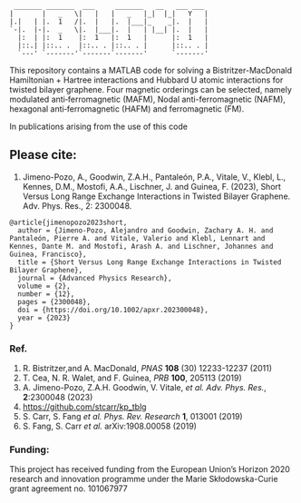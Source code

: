 ```
 _______ _______  ___     _______   __   ___ ___
|       |   _   \|   |   |   _   |_|  |_|   Y   |
|.|   | |.  1   /|.  |   |.  |___|_    _|.  |   |
`-|.  |-|.  _   \|.  |___|.  |   | |__| |.  |   |
  |:  | |:  1    |:  1   |:  1   |      |:  1   |
  |::.| |::.. .  |::.. . |::.. . |      |::.. . |
  `---' `-------'`-------`-------'      `-------'

```

This repository contains a MATLAB code for solving a Bistritzer-MacDonald Hamiltonian + Hartree interactions and Hubbard U atomic interactions for twisted bilayer graphene.  Four magnetic orderings can be selected, namely modulated anti‐ferromagnetic (MAFM), Nodal anti-ferromagnetic (NAFM), hexagonal anti‐ferromagnetic (HAFM) and ferromagnetic (FM).

In publications arising from the use of this code

## Please cite:
1. Jimeno-Pozo, A., Goodwin, Z.A.H., Pantaleón, P.A., Vitale, V., Klebl, L., Kennes, D.M., Mostofi, A.A., Lischner, J. and Guinea, F. (2023), Short Versus Long Range Exchange Interactions in Twisted Bilayer Graphene. Adv. Phys. Res., 2: 2300048.

```
@article{jimenopozo2023short,
  author = {Jimeno-Pozo, Alejandro and Goodwin, Zachary A. H. and Pantaleón, Pierre A. and Vitale, Valerio and Klebl, Lennart and Kennes, Dante M. and Mostofi, Arash A. and Lischner, Johannes and Guinea, Francisco},
  title = {Short Versus Long Range Exchange Interactions in Twisted Bilayer Graphene},
  journal = {Advanced Physics Research},
  volume = {2},
  number = {12},
  pages = {2300048},
  doi = {https://doi.org/10.1002/apxr.202300048},
  year = {2023}
}
```

### Ref.
1. R. Bistritzer,and A. MacDonald, *PNAS* **108** (30) 12233-12237 (2011)      
2. T. Cea, N. R. Walet, and F. Guinea, *PRB* **100**, 205113 (2019)            
3. A. Jimeno-Pozo, Z.A.H. Goodwin, V. Vitale, *et al.* *Adv. Phys. Res.*, **2**:2300048 (2023)                                                            
4. https://github.com/stcarr/kp_tblg                                     
5. S. Carr, S. Fang *et al.* *Phys. Rev. Research* **1**, 013001 (2019)                      
6. S. Fang, S. Carr *et al.* arXiv:1908.00058 (2019)

### Funding:
This project has received funding from the European Union’s Horizon 2020 research and innovation programme under the Marie Skłodowska-Curie grant agreement no. 101067977
